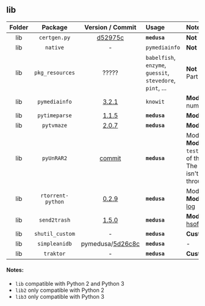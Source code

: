 ## lib
Folder | Package | Version / Commit | Usage | Notes
:----: | :-----: | :--------------: | :---- | :----
lib | `certgen.py` | [d52975c](https://github.com/pyca/pyopenssl/blob/d52975cef3a36e18552aeb23de7c06aa73d76454/examples/certgen.py) | **`medusa`** | **Not a package**
lib | `native` | - | `pymediainfo` | **Not a package**
lib | `pkg_resources` | ????? | `babelfish`, `enzyme`, `guessit`, `stevedore`, `pint`, ... | **Not a package**<br>Part of `setuptools`
lib | `pymediainfo` | [3.2.1](https://pypi.org/project/pymediainfo/3.2.1/) | `knowit` | **Modified**: Version number fixed
lib | `pytimeparse` | [1.1.5](https://pypi.org/project/pytimeparse/1.1.5/) | **`medusa`** | **Modified**: [#1792](https://github.com/pymedusa/Medusa/pull/1792)
lib | `pytvmaze` | [2.0.7](https://pypi.org/project/pytvmaze/2.0.7/) | **`medusa`** | **Modified**: [#1706](https://github.com/pymedusa/Medusa/pull/1706)
lib | `pyUnRAR2` | [commit](https://github.com/kyegupov/py-unrar2/tree/186a4c1feb9ef3d96a2331f8fb3ebf88036e15e5) | **`medusa`** | Module: `unrar2`<br>**Modified**: [#5096](https://github.com/pymedusa/Medusa/pull/5096)<br>`test.rar` is not part of the package<br>The `UnRARDLL` folder isn't installed through `pip`
lib | `rtorrent-python` | [0.2.9](https://pypi.org/project/rtorrent-python/0.2.9/) | **`medusa`** | Module: `rtorrent`<br>**Modified**: [commit log](https://github.com/pymedusa/Medusa/commits/master/lib/rtorrent)
lib | `send2trash` | [1.5.0](https://pypi.org/project/Send2Trash/1.5.0/) | **`medusa`** | **Modified**: Applied [hsoft/send2trash#33](https://github.com/hsoft/send2trash/pull/33)
lib | `shutil_custom` | - | **`medusa`** | **Custom**
lib | `simpleanidb` | pymedusa/[5d26c8c](https://github.com/pymedusa/simpleanidb/tree/5d26c8c146891225c05651821ef34ced0c118221) | **`medusa`** | -
lib | `traktor` | - | **`medusa`** | **Custom**

#### Notes:
- `lib` compatible with Python 2 and Python 3
- `lib2` only compatible with Python 2
- `lib3` only compatible with Python 3
